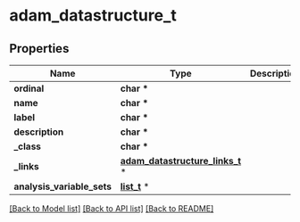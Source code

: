 # adam_datastructure_t

## Properties
Name | Type | Description | Notes
------------ | ------------- | ------------- | -------------
**ordinal** | **char \*** |  | [optional] 
**name** | **char \*** |  | [optional] 
**label** | **char \*** |  | [optional] 
**description** | **char \*** |  | [optional] 
**_class** | **char \*** |  | [optional] 
**_links** | [**adam_datastructure_links_t**](adam_datastructure_links.md) \* |  | [optional] 
**analysis_variable_sets** | [**list_t**](adam_varset.md) \* |  | [optional] 

[[Back to Model list]](../README.md#documentation-for-models) [[Back to API list]](../README.md#documentation-for-api-endpoints) [[Back to README]](../README.md)


